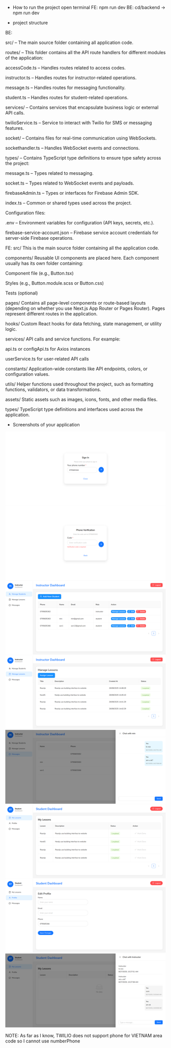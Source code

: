 * How to run the project
open terminal
FE: npm run dev
BE: cd/backend -> npm run dev

* project structure

BE: 

src/ – The main source folder containing all application code.

routes/ – This folder contains all the API route handlers for different modules of the application:

accessCode.ts – Handles routes related to access codes.

instructor.ts – Handles routes for instructor-related operations.

message.ts – Handles routes for messaging functionality.

student.ts – Handles routes for student-related operations.

services/ – Contains services that encapsulate business logic or external API calls.

twilioService.ts – Service to interact with Twilio for SMS or messaging features.

socket/ – Contains files for real-time communication using WebSockets.

sockethandler.ts – Handles WebSocket events and connections.

types/ – Contains TypeScript type definitions to ensure type safety across the project:

message.ts – Types related to messaging.

socket.ts – Types related to WebSocket events and payloads.

firebaseAdmin.ts – Types or interfaces for Firebase Admin SDK.

index.ts – Common or shared types used across the project.

Configuration files:

.env – Environment variables for configuration (API keys, secrets, etc.).

firebase-service-account.json – Firebase service account credentials for server-side Firebase operations.

FE:
src/
This is the main source folder containing all the application code.

components/
Reusable UI components are placed here. Each component usually has its own folder containing:

Component file (e.g., Button.tsx)

Styles (e.g., Button.module.scss or Button.css)

Tests (optional)

pages/ 
Contains all page-level components or route-based layouts (depending on whether you use Next.js App Router or Pages Router). Pages represent different routes in the application.


hooks/
Custom React hooks for data fetching, state management, or utility logic.

services/
API calls and service functions. For example:

api.ts or configApi.ts for Axios instances

userService.ts for user-related API calls


constants/
Application-wide constants like API endpoints, colors, or configuration values.

utils/
Helper functions used throughout the project, such as formatting functions, validators, or data transformations.

assets/
Static assets such as images, icons, fonts, and other media files.


types/
TypeScript type definitions and interfaces used across the application.

* Screenshots of your application

![Footer Screenshot](./src/assets/image/login.png)
![Footer Screenshot](./src/assets/image/verifyPhone.png)
![Footer Screenshot](./src/assets/image/manageStudent.png)
![Footer Screenshot](./src/assets/image/manageLesson.png)
![Footer Screenshot](./src/assets/image/chatInstructor.png)
![Footer Screenshot](./src/assets/image/Lesson.png)
![Footer Screenshot](./src/assets/image/editProfile.png)
![Footer Screenshot](./src/assets/image/chatStudent.png)

NOTE: As far as I know, TWILIO does not support phone for VIETNAM area code so I cannot use numberPhone


